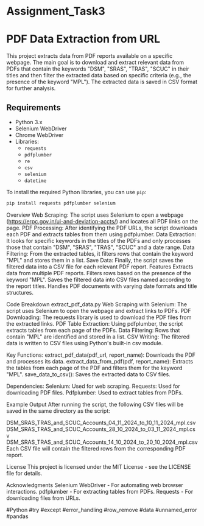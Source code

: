 # Assignment_Task3
# PDF Data Extraction from URL

This project extracts data from PDF reports available on a specific webpage. The main goal is to download and extract relevant data from PDFs that contain the keywords "DSM", "SRAS", "TRAS", "SCUC" in their titles and then filter the extracted data based on specific criteria (e.g., the presence of the keyword "MPL"). The extracted data is saved in CSV format for further analysis.

## Requirements

- Python 3.x
- Selenium WebDriver
- Chrome WebDriver
- Libraries:
  - `requests`
  - `pdfplumber`
  - `re`
  - `csv`
  - `selenium`
  - `datetime`

To install the required Python libraries, you can use `pip`:
``` bash
pip install requests pdfplumber selenium

```


Overview
Web Scraping: The script uses Selenium to open a webpage (https://erpc.gov.in/ui-and-deviation-accts/) and locates all PDF links on the page.
PDF Processing: After identifying the PDF URLs, the script downloads each PDF and extracts tables from them using pdfplumber.
Data Extraction: It looks for specific keywords in the titles of the PDFs and only processes those that contain "DSM", "SRAS", "TRAS", "SCUC" and a date range.
Data Filtering: From the extracted tables, it filters rows that contain the keyword "MPL" and stores them in a list.
Save Data: Finally, the script saves the filtered data into a CSV file for each relevant PDF report.
Features
Extracts data from multiple PDF reports.
Filters rows based on the presence of the keyword "MPL".
Saves the filtered data into CSV files named according to the report titles.
Handles PDF documents with varying date formats and title structures.

Code Breakdown
extract_pdf_data.py
Web Scraping with Selenium: The script uses Selenium to open the webpage and extract links to PDFs.
PDF Downloading: The requests library is used to download the PDF files from the extracted links.
PDF Table Extraction: Using pdfplumber, the script extracts tables from each page of the PDFs.
Data Filtering: Rows that contain "MPL" are identified and stored in a list.
CSV Writing: The filtered data is written to CSV files using Python's built-in csv module.

Key Functions:
extract_pdf_data(pdf_url, report_name): Downloads the PDF and processes its data.
extract_data_from_pdf(pdf, report_name): Extracts the tables from each page of the PDF and filters them for the keyword "MPL".
save_data_to_csv(): Saves the extracted data to CSV files.

Dependencies:
Selenium: Used for web scraping.
Requests: Used for downloading PDF files.
Pdfplumber: Used to extract tables from PDFs.

Example Output
After running the script, the following CSV files will be saved in the same directory as the script:

DSM_SRAS_TRAS_and_SCUC_Accounts_04_11_2024_to_10_11_2024_mpl.csv
DSM_SRAS_TRAS_and_SCUC_Accounts_28_10_2024_to_03_11_2024_mpl.csv
DSM_SRAS_TRAS_and_SCUC_Accounts_14_10_2024_to_20_10_2024_mpl.csv
Each CSV file will contain the filtered rows from the corresponding PDF report.

License
This project is licensed under the MIT License - see the LICENSE file for details.

Acknowledgments
Selenium WebDriver - For automating web browser interactions.
pdfplumber - For extracting tables from PDFs.
Requests - For downloading files from URLs.



#Python #try #except #error_handling #row_remove #data #unnamed_error #pandas
